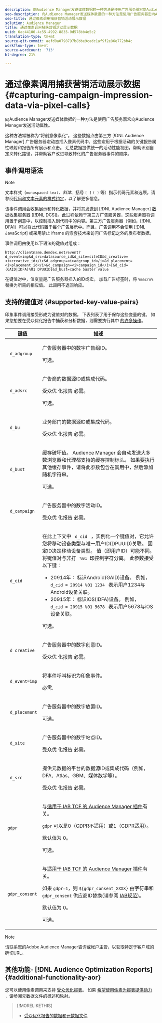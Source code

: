 ```yaml
---
description: 向Audience Manager发送媒体数据的一种方法是使用广告服务器宏向Audience Manager发送活动属性。
seo-description: 向Audience Manager发送媒体数据的一种方法是使用广告服务器宏向Audience Manager发送活动属性。
seo-title: 通过像素调用捕获营销活动展示数据
solution: Audience Manager
title: 通过像素调用捕获营销活动展示数据
uuid: 6ac44100-4c55-4992-8835-0d578bb4e5c2
translation-type: tm+mt
source-git-commit: aefd0a0798797b8bbe9cadc1af9f2e86e772bb4c
workflow-type: tm+mt
source-wordcount: '713'
ht-degree: 21%

---
```



# 通过像素调用捕获营销活动展示数据{#capturing-campaign-impression-data-via-pixel-calls}

向Audience Manager发送媒体数据的一种方法是使用广告服务器宏向Audience Manager发送活动属性。

这种方法常被称为“将创意像素化”。 这些数据点由第三方 [!DNL Audience Manager] 广告服务器宏动态插入像素代码中，这些宏用于根据活动的关键报告属性映射和报告所有展示和点击。 汇总数据提供统一的活动性能视图，帮助识别自定义转化路径，并帮助客户改进导致转化的广告服务器事件的顺序。

## 事件调用语法

>[!NOTE]
>
>文本样式（`monospaced text`、*斜体*、括号 `[ ]` `( )` 等）指示代码元素和选项。请参阅[代码和文本元素的样式约定](../../reference/code-style-elements.md)，以了解更多信息。

该事件调用会收集展示和转化数据，并将其发送到 [!DNL Audience Manager] [数据收集服务器](/help/using/reference/system-components/components-data-collection.md) ([!DNL DCS])。此过程依赖于第三方广告服务器，这些服务器将调用置于创意中，以控制插入到代码中的内容。第三方广告服务器（例如，[!DNL DFA]）可以将此代码置于每个广告展示中。而且，广告调用不会使用 [!DNL JavaScript] 或采用禁止 iframe 的嵌套技术来访问广告标记之外的发布者数据。

事件调用由使用以下语法的键值对组成：

```
http://clientname.demdex.net/event?d_event=imp&d_src=datasource_id&d_site=siteID&d_creative=<i>creative_id</i>&d_adgroup=<i>adgroup_id</i>&d_placement=<i>placement_id</i>&d_campaign=<i>campaign_id</i>[&d_cid=(GAID|IDFA)%01 DPUUID]&d_bust=cache buster value
```

在键值对中，值变量是广告服务器插入的ID或宏。 加载广告标签时，将 `%macro%` 替换为所需的相应值。 此调用不返回响应。

## 支持的键值对 {#supported-key-value-pairs}

印象事件调用接受形成为键值对的数据。 下表列表了用于保存这些变量的键。 如果您想要在受众优化报告中捕获和分析数据，则需要执行其中 [的许多操作](../../reporting/audience-optimization-reports/audience-optimization-reports.md)。

<table id="table_F068C4D49F7D4775924D3CA712BF15BA"> 
 <thead> 
  <tr> 
   <th colname="col1" class="entry"> 键值 </th> 
   <th colname="col2" class="entry"> 描述 </th> 
  </tr> 
 </thead>
 <tbody> 
  <tr> 
   <td colname="col1"> <code> d_adgroup </code> </td> 
   <td colname="col2"> <p>广告服务器中的数字广告组ID。 </p> <p>可选。 </p> </td> 
  </tr> 
  <tr> 
   <td colname="col1"> <code> d_adsrc </code> </td> 
   <td colname="col2"> <p>广告商的数据源ID或集成代码。 </p> <p>受众优 <span class="wintitle"> 化报告 </span> 必需。 </p> <p>可选。</p> </td> 
  </tr> 
  <tr> 
   <td colname="col1"> <code> d_bu </code> </td> 
   <td colname="col2"> <p>业务部门的数据源ID或集成代码。 </p> <p>受众优 <span class="wintitle"> 化报告 </span> 必需。 </p> </td> 
  </tr> 
  <tr> 
   <td colname="col1"> <p> <code> d_bust </code> </p> </td> 
   <td colname="col2"> <p>缓存破坏值。 <span class="keyword"> Audience Manager </span> 会自动发送大多数浏览器和代理都支持的缓存控制标头。 如果要执行其他缓存事件，请将此参数包含在调用中，然后添加随机字符串。 </p> <p> 可选。 </p> </td> 
  </tr> 
  <tr> 
   <td colname="col1"> <code> d_campaign </code> </td> 
   <td colname="col2"> <p>广告服务器中的数字活动ID。 </p> <p>受众优 <span class="wintitle"> 化报告 </span> 必需。 </p> </td> 
  </tr> 
  <tr> 
   <td colname="col1"> <code> d_cid </code> </td> 
   <td colname="col2"> <p>在此上下文中 <code> d_cid </code> ，实例化一个键值对，它允许您将移动设备类型与唯一用户ID(DPUUID)关联。 固定ID决定移动设备类型。 值（即用户ID）可能不同。 将键值对与非打 <code> %01 </code>印控制字符分离。 此参数接受以下键： </p> 
    <ul id="ul_4D5D696D10B34615867AF3B64A938878"> 
     <li id="li_A4BD4B0C8C9443BF99075CDFACC013F6">20914年： 标识Android(GAID)设备。 例如， <code> d_cid = 20914 %01 1234 </code> 表示用户1234与Android设备关联。 </li> 
     <li id="li_F83D7B3EC4D24D0187BFE639E2812B36">20915年： 标识iOS(IDFA)设备。 例如， <code> d_cid = 20915 %01 5678 </code> 表示用户5678与iOS设备关联。 </li> 
    </ul> <p>可选。 </p> </td> 
  </tr> 
  <tr> 
   <td colname="col1"> <code> d_creative </code> </td> 
   <td colname="col2"> <p>广告服务器中的数字创意ID。 </p> <p>受众优 <span class="wintitle"> 化报告 </span> 必需。 </p> </td> 
  </tr> 
  <tr> 
   <td colname="col1"> <code> d_event=imp </code> </td> 
   <td colname="col2"> <p>将事件呼叫标识为印象事件。 </p> <p>必需. </p> </td> 
  </tr> 
  <tr> 
   <td colname="col1"> <code> d_placement </code> </td> 
   <td colname="col2"> <p>广告服务器中的数字放置ID。 </p> <p> 可选。 </p> </td> 
  </tr> 
  <tr> 
   <td colname="col1"> <code> d_site </code> </td> 
   <td colname="col2"> <p>广告服务器中的数字站点ID。 </p> <p>受众优 <span class="wintitle"> 化报告 </span> 必需。 </p> </td> 
  </tr> 
  <tr> 
   <td colname="col1"> <code> d_src </code> </td> 
   <td colname="col2"> <p>提供元数据的平台的数据源ID或集成代码（例如，DFA、Atlas、GBM、媒体数学等）。 </p> <p>受众优 <span class="wintitle"> 化报告 </span> 必需。 </p> </td> 
  </tr> 
   <tr> 
   <td colname="col1"> <code>gdpr</code>  </td> 
   <td colname="col2"> <p>与<a href="../../overview/data-security-and-privacy/aam-iab-plugin.md">适用于 IAB TCF 的 Audience Manager 插件</a>有关。</p> <p><code>gdpr</code> 可以是0（GDPR不适用）或1（GDPR适用）。</p> <p>默认值为 0。</p><p>可选。</p> </td> 
  </tr>
   <tr> 
   <td colname="col1"> <code>gdpr_consent</code> </td> 
   <td colname="col2"> <p>与<a href="../../overview/data-security-and-privacy/aam-iab-plugin.md">适用于 IAB TCF 的 Audience Manager 插件</a>有关。</p><p> 如果 <code>gdpr=1</code>，则 <code>${gdpr_consent_XXXX}</code> 由字符串和 <code>gdpr_consent</code> 供应商ID替换(请参阅 <a href="https://github.com/InteractiveAdvertisingBureau/GDPR-Transparency-and-Consent-Framework/blob/master/TCFv2/IAB%20Tech%20Lab%20-%20Consent%20string%20and%20vendor%20list%20formats%20v2.md#about-the-transparency--consent-string-tc-string" format="http" scope="external"> IAB规范</a>)。</p> <p>默认值为 0。</p><p>可选。</p></td> 
  </tr> 
 </tbody> 
</table>

>[!NOTE]
>
>请联系您的Adobe Audience Manager咨询或帐户主管，以获取特定于客户域的确切URL。

## 其他功能- [!DNL Audience Optimization Reports] {#additional-functionality-aor}

您可以使用像素调用来支持 [受众优化报表](/help/using/reporting/audience-optimization-reports/audience-optimization-reports.md)。 如果 [希望使用像素为报表提供动力](/help/using/reporting/audience-optimization-reports/metadata-files-intro/metadata-file-overview.md) ，请参阅元数据文件的概述和映射。

>[!MORELIKETHIS]
>
>* [受众优化报告的数据和元数据文件](../../reporting/audience-optimization-reports/metadata-files-intro/metadata-files-intro.md)

